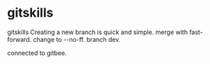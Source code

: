# gitskills
gitskills
Creating a new branch is quick and simple.
merge with fast-forward.
change to --no-ff.
branch dev.

connected to gitbee.
